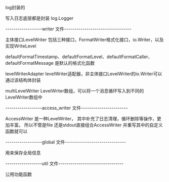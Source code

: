 log封装的

写入日志底层都是封装 log.Logger 

------------------writer 文件---------------------------------

主体接口LevelWriter 包括三种接口，FormatWriter格式化接口，io.Writer，以及实现WriteLevel

defaultFormatTimestamp、defaultFormatLevel、defaultFormatCaller、defaultFormatMessage 是默认的格式化函数

levelWriterAdapter levelWriter适配器，非主体接口LevelWriter的io.Writer可以通过该结构体封装

multiLevelWriter LevelWriter数组，可以将一个消息循环写入到不同的LevelWriter数组中

------------------access_writer 文件-----------------------

AccessWriter 是一种LevelWriter， 其中补充了日志清理，循环删除等操作，更加丰富。
所以不管是file 还是stdout直接组合AccessWriter 并重写其中的自定义函数就可以


------------------global 文件------------------------------

用来保存全局信息

------------------util 文件--------------------------------

公用功能函数